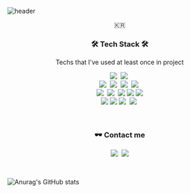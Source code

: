 ![header](https://capsule-render.vercel.app/api?type=waving&color=auto&height=300&section=header&text=Baemki&fontSize=70&animation=twinkling)

<p align="center">🇰🇷</p>

<h3 align="center">🛠 Tech Stack 🛠</h3>

<p align="center"> Techs that I've used at least once in project </p>

<p align="center">
  <img src="https://img.shields.io/badge/Javascript-ffb13b?style=flat-square&logo=javascript&logoColor=white"/></a>&nbsp
  <img src="https://img.shields.io/badge/Typescript-3178C6?style=flat-square&logo=typescript&logoColor=white"/></a>&nbsp
  <br />
   <img src="https://img.shields.io/badge/react-61DAFB?style=flat-square&logo=react&logoColor=white"/></a>&nbsp
  <img src="https://img.shields.io/badge/React Native-61DAFB?style=flat-square&logo=React&logoColor=white"/></a>&nbsp
  <img src="https://img.shields.io/badge/Next.js-000000?style=flat-square&logo=Next.js&logoColor=white"/></a>&nbsp
  <img src="https://img.shields.io/badge/Redux-764ABC?style=flat-square&logo=redux&logoColor=white"/></a>&nbsp
  <br />
  <img src="https://img.shields.io/badge/css-1572B6?style=flat-square&logo=css3&logoColor=white"/></a>&nbsp
  <img src="https://img.shields.io/badge/sass-CC6699?style=flat-square&logo=sass&logoColor=white"/></a>&nbsp
  <img src="https://img.shields.io/badge/styled components-DB7093?style=flat-square&logo=styled-components&logoColor=white"/>
  <img src="https://img.shields.io/badge/Bootstrapap-7952B3?style=flat-square&logo=bootstrap&logoColor=white"/>
  <img src="https://img.shields.io/badge/Storybook-FF4785?style=flat-square&logo=Storybook&logoColor=white"/>
  <br />
  <img src="https://img.shields.io/badge/Vercel-000000?style=flat-square&logo=Vercel&logoColor=white"/>
  <img src="https://img.shields.io/badge/Expo-000000?style=flat-square&logo=Expo&logoColor=white"/>
  <img src="https://img.shields.io/badge/Firebase-FFCA28?style=flat-square&logo=firebase&logoColor=white"/></a>&nbsp 
  <img src="https://img.shields.io/badge/aws-333664?style=flat-square&logo=amazon-aws&logoColor=white"/></a>&nbsp 
</p>

<br>

<h3 align="center"> 🕶️ Contact me </h3>
<p align="center">
  <a href="https://velog.io/@baemki"><img src="https://img.shields.io/badge/Tech%20Blog-11B48A?style=flat-square&logo=Vimeo&logoColor=white&link=https://velog.io/@baemki"/></a>&nbsp
  <a href="mailto:baemki1213@gmail.com"><img src="https://img.shields.io/badge/Gmail-d14836?style=flat-square&logo=Gmail&logoColor=white&link=baemki1213@gmail.com"/></a>
</p>
<br>

![Anurag's GitHub stats](https://github-readme-stats.vercel.app/api?username=baemki1213&show_icons=true&theme=swift)
